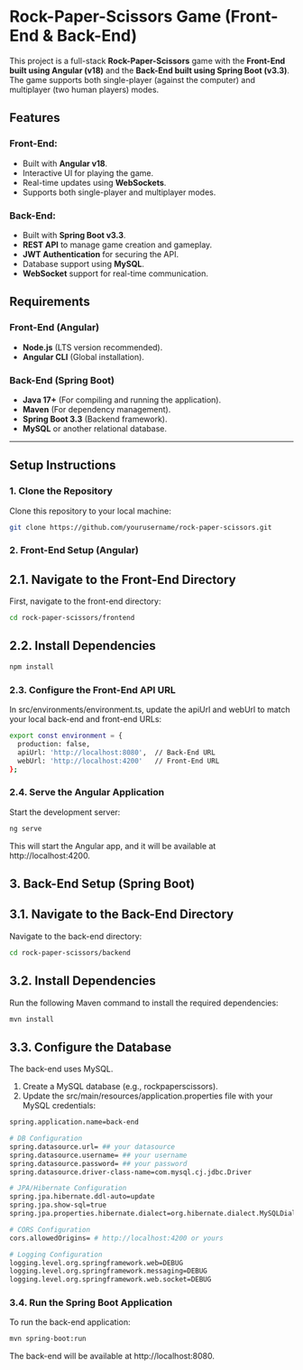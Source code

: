 # Rock-Paper-Scissors Game (Front-End & Back-End)

This project is a full-stack **Rock-Paper-Scissors** game with the **Front-End built using Angular (v18)** and the **Back-End built using Spring Boot (v3.3)**. The game supports both single-player (against the computer) and multiplayer (two human players) modes.

## Features

### Front-End:
- Built with **Angular v18**.
- Interactive UI for playing the game.
- Real-time updates using **WebSockets**.
- Supports both single-player and multiplayer modes.

### Back-End:
- Built with **Spring Boot v3.3**.
- **REST API** to manage game creation and gameplay.
- **JWT Authentication** for securing the API.
- Database support using **MySQL**.
- **WebSocket** support for real-time communication.

## Requirements

### Front-End (Angular)
- **Node.js** (LTS version recommended).
- **Angular CLI** (Global installation).

### Back-End (Spring Boot)
- **Java 17+** (For compiling and running the application).
- **Maven** (For dependency management).
- **Spring Boot 3.3** (Backend framework).
- **MySQL** or another relational database.

---

## Setup Instructions

### 1. Clone the Repository

Clone this repository to your local machine:

```bash
git clone https://github.com/yourusername/rock-paper-scissors.git
```
### 2. Front-End Setup (Angular)
## 2.1. Navigate to the Front-End Directory
First, navigate to the front-end directory:

```bash
cd rock-paper-scissors/frontend
```
## 2.2. Install Dependencies
```bash
npm install
```
### 2.3. Configure the Front-End API URL
In src/environments/environment.ts, update the apiUrl and webUrl to match your local back-end and front-end URLs:
```bash
export const environment = {
  production: false,
  apiUrl: 'http://localhost:8080',  // Back-End URL
  webUrl: 'http://localhost:4200'   // Front-End URL
};
```
### 2.4. Serve the Angular Application
Start the development server:
```bash
ng serve
```
This will start the Angular app, and it will be available at http://localhost:4200.

## 3. Back-End Setup (Spring Boot)
## 3.1. Navigate to the Back-End Directory
Navigate to the back-end directory:

```bash
cd rock-paper-scissors/backend
```

## 3.2. Install Dependencies
Run the following Maven command to install the required dependencies:

```bash
mvn install
```

## 3.3. Configure the Database
The back-end uses MySQL.

1. Create a MySQL database (e.g., rockpaperscissors).
2. Update the src/main/resources/application.properties file with your MySQL credentials:
   
```bash
spring.application.name=back-end

# DB Configuration
spring.datasource.url= ## your datasource
spring.datasource.username= ## your username
spring.datasource.password= ## your password
spring.datasource.driver-class-name=com.mysql.cj.jdbc.Driver

# JPA/Hibernate Configuration
spring.jpa.hibernate.ddl-auto=update
spring.jpa.show-sql=true
spring.jpa.properties.hibernate.dialect=org.hibernate.dialect.MySQLDialect

# CORS Configuration
cors.allowedOrigins= # http://localhost:4200 or yours

# Logging Configuration
logging.level.org.springframework.web=DEBUG
logging.level.org.springframework.messaging=DEBUG
logging.level.org.springframework.web.socket=DEBUG
```
### 3.4. Run the Spring Boot Application
To run the back-end application:
```bash
mvn spring-boot:run
```
The back-end will be available at http://localhost:8080.
